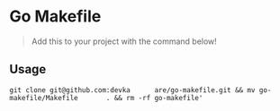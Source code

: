 # Go Makefile

> Add this to your project with the command below!

## Usage

```
git clone git@github.com:devka      are/go-makefile.git && mv go-makefile/Makefile       . && rm -rf go-makefile'
```
